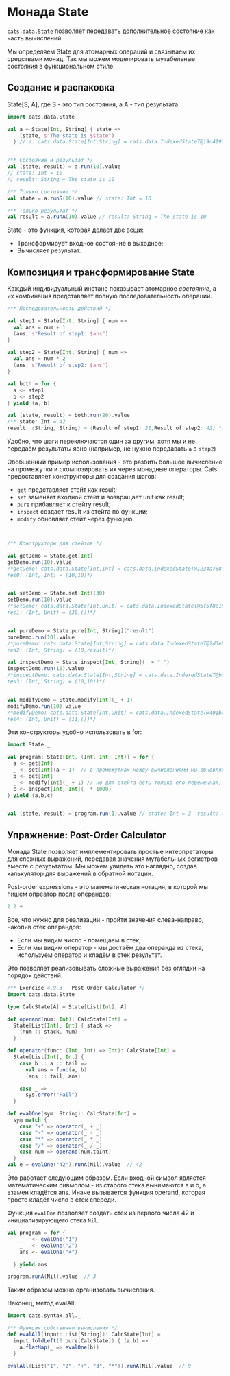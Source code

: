 # Монада State

`cats.data.State` позволяет передавать дополнительное состояние как часть вычислений.

Мы определяем State для атомарных операций и связываем их средствами монад. Так мы можем моделировать мутабельные состояния в функциональном стиле.

## Создание и распаковка

State[S, A], где S - это тип состояния, а A - тип результата.

```scala
import cats.data.State

val a = State[Int, String] { state =>
    (state, s"The state is $state")
  } // a: cats.data.State[Int,String] = cats.data.IndexedStateT@19c4193e


/** Состояние и результат */
val (state, result) = a.run(10).value
// state: Int = 10
// result: String = The state is 10

/** Только состояние */
val state = a.runS(10).value // state: Int = 10

/** Только результат */
val result = a.runA(10).value // result: String = The state is 10
```

State - это функция, которая делает две вещи:

- Трансформирует входное состояние в выходное;
- Вычисляет результат.


## Композиция и трансформирование State

Каждый индивидуальный инстанс показывает атомарное *состояние*, а их комбинация представляет полную последовательность операций. 

```scala
/** Последовательность действий */

val step1 = State[Int, String] { num => 
  val ans = num + 1
  (ans, s"Result of step1: $ans")
}

val step2 = State[Int, String] { num => 
  val ans = num * 2
  (ans, s"Result of step2: $ans")
}

val both = for {
  a <- step1
  b <- step2
} yield (a, b)

val (state, result) = both.run(20).value
/** state: Int = 42
result: (String, String) = (Result of step1: 21,Result of step2: 42) */
```

Удобно, что шаги переключаются один за другим, хотя мы и не передаём результаты явно (например, не нужно передавать `a` в `step2`)

Обобщённый пример использования - это разбить большое вычисление на промежутки и скомпозировать их через монадные операторы. Cats предоставляет конструкторы для создания шагов:

- `get` представляет стейт как result;
- `set` заменяет входной стейт и возвращает unit как result;
- `pure` прибавляет к стейту result;
- `inspect` создает result из стейта по функции;
- `modify` обновляет стейт через функцию.

```scala


/** Конструкторы для стейтов */

val getDemo = State.get[Int]
getDemo.run(10).value
/*getDemo: cats.data.State[Int,Int] = cats.data.IndexedStateT@1234a788
res0: (Int, Int) = (10,10)*/


val setDemo = State.set[Int](30)
setDemo.run(10).value
/*setDemo: cats.data.State[Int,Unit] = cats.data.IndexedStateT@5f5f8e18
res1: (Int, Unit) = (30,())*/


val pureDemo = State.pure[Int, String]("result")
pureDemo.run(10).value
/*pureDemo: cats.data.State[Int,String] = cats.data.IndexedStateT@2d3ebc98
res2: (Int, String) = (10,result)*/

val inspectDemo = State.inspect[Int, String](_ + "!")
inspectDemo.run(10).value
/*inspectDemo: cats.data.State[Int,String] = cats.data.IndexedStateT@b77995
res3: (Int, String) = (10,10!)*/


val modifyDemo = State.modify[Int](_ + 1)
modifyDemo.run(10).value
/*modifyDemo: cats.data.State[Int,Unit] = cats.data.IndexedStateT@401b7595
res4: (Int, Unit) = (11,())*/
```

Эти конструкторы удобно использовать в for:

```scala
import State._

val program: State[Int, (Int, Int, Int)] = for {
  a <- get[Int] 
  _ <- set[Int](a + 1)  // в промежутках между вычислениями мы обновляем стейт
  b <- get[Int] 
  _ <- modify[Int](_ + 1) // но для стейта есть только его переменная, а не три штуки
  c <- inspect[Int, Int](_ * 1000)
} yield (a,b,c)


val (state, result) = program.run(1).value // state: Int = 3  result: (Int, Int, Int) = (1,2,3000)
```

## Упражнение: Post-Order Calculator

Монада State позволяет имплементировать простые интерпретаторы для сложных выражений, передавая значения мутабельных регистров вместе с результатом. Мы можем увидеть это наглядно, создав калькулятор для выражений в обратной нотации.

Post-order expressions - это математическая нотация, в которой мы пишем опреатор после операндов:

```scala
1 2 +
```

Все, что нужно для реализации - пройти значения слева-направо, накопив стек операндов:

- Если мы видим число - помещаем в стек;
- Если мы видим оператор - мы достаём два операнда из стека, используем оператор и кладём в стек результат.

Это позволяет реализовывать сложные выражения без оглядки на порядок действий.

```scala
/** Exercise 4.9.3 - Post-Order Calculator */
import cats.data.State

type CalcState[A] = State[List[Int], A]

def operand(num: Int): CalcState[Int] =
  State[List[Int], Int] { stack =>
    (num :: stack, num)
  }

def operator(func: (Int, Int) => Int): CalcState[Int] =
  State[List[Int], Int] {
    case b :: a :: tail =>
      val ans = func(a, b)
      (ans :: tail, ans)

    case _ =>
      sys.error("Fail")
  }

def evalOne(sym: String): CalcState[Int] =
  sym match {
    case "+" => operator(_ + _)
    case "-" => operator(_ - _)
    case "*" => operator(_ * _)
    case "/" => operator(_ / _)
    case num => operand(num.toInt)
  }
val e = evalOne("42").runA(Nil).value  // 42
```

Это работает следующим образом. Если входной символ является математическим сивмолом - из старого стека вынимаются a и b, а взамен кладётся ans. Иначе вызывается функция operand, которая просто кладёт число в стек спереди. 

Функция `evalOne` позволяет создать стек из первого числа 42 и инициализирующего стека `Nil`.


```scala
val program = for {
    _   <- evalOne("1")
    _   <- evalOne("2")
    ans <- evalOne("+")

  } yield ans

program.runA(Nil).value  // 3
```

Таким образом можно организовать вычисления.

Наконец, метод evalAll:

```scala
import cats.syntax.all._

/** Функция собственно вычисления */
def evalAll(input: List[String]): CalcState[Int] =
  input.foldLeft(0.pure[CalcState]) { (a,b) =>
    a.flatMap(_ => evalOne(b))
  }

evalAll(List("1", "2", "+", "3", "*")).runA(Nil).value  // 9
```



